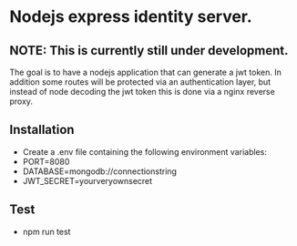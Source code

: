# Nodejs express identity server.

## NOTE: This is currently still under development.

The goal is to have a nodejs application that can generate a jwt token.
In addition some routes will be protected via an authentication layer,
but instead of node decoding the jwt token this is done via a nginx reverse
proxy.

## Installation
- Create a .env file containing the following environment variables:
- PORT=8080
- DATABASE=mongodb://connectionstring
- JWT_SECRET=yourveryownsecret

## Test
- npm run test
